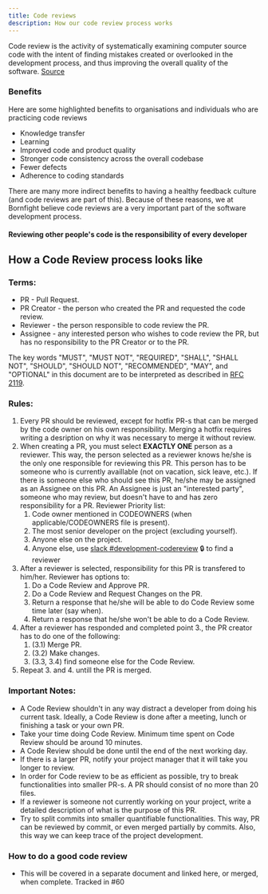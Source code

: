 ```yaml
---
title: Code reviews
description: How our code review process works 
---
```


Code review is the activity of systematically examining computer source code with the intent of finding mistakes created
or overlooked in the development process, and thus improving the overall quality of the software. 
[Source](https://samuelmullen.com/articles/effective_code_reviews/)

### Benefits
Here are some highlighted benefits to organisations and individuals who are practicing code reviews
* Knowledge transfer
* Learning
* Improved code and product quality
* Stronger code consistency across the overall codebase
* Fewer defects
* Adherence to coding standards

There are many more indirect benefits to having a healthy feedback culture (and code reviews are part of this). 
Because of these reasons, we at Bornfight believe code reviews are a very important part of the software development process.

#### Reviewing other people's code is the responsibility of every developer

## How a Code Review process looks like

### Terms:
 - PR - Pull Request.
 - PR Creator - the person who created the PR and requested the code review.
 - Reviewer - the person responsible to code review the PR.
 - Assignee - any interested person who wishes to code review the PR, but has no responsibility to the PR Creator or to the PR.
 
The key words "MUST", "MUST NOT", "REQUIRED", "SHALL", "SHALL NOT", "SHOULD", "SHOULD NOT", "RECOMMENDED", "MAY", and "OPTIONAL" in this document are to be interpreted as described in [RFC 2119](http://tools.ietf.org/html/rfc2119).

### Rules:
1. Every PR should be reviewed, except for hotfix PR-s that can be merged by the code owner on his own responsibility. Merging a hotfix requires writing a desription on why it was necessary to merge it without review. 
2. When creating a PR, you must select **EXACTLY ONE** person as a reviewer. This way, the person selected as a reviewer knows he/she is the only one responsible for reviewing this PR. This person has to be someone who is currently availlable (not on vacation, sick leave, etc.).
If there is someone else who should see this PR, he/she may be assigned as an Assignee on this PR. An Assignee is just an "interested party", someone who may review, but doesn't have to and has zero responsibility for a PR.
	Reviewer Priority list:
    1. Code owner mentioned in CODEOWNERS (when applicable/CODEOWNERS file is present).
	2. The most senior developer on the project (excluding yourself).
	3. Anyone else on the project.
	4. Anyone else, use [slack #development-codereview](https://bornfight.slack.com/archives/C013098CQ92) 🔒 to find a reviewer
3. After a reviewer is selected, responsibility for this PR is transfered to him/her. Reviewer has options to:
	1. Do a Code Review and Approve PR.
	2. Do a Code Review and Request Changes on the PR.
	3. Return a response that he/she will be able to do Code Review some time later (say when).
	4. Return a response that he/she won't be able to do a Code Review.
4. After a reviewer has responded and completed point 3., the PR creator has to do one of the following:
	1. (3.1) Merge PR.
	2. (3.2) Make changes.
	3. (3.3, 3.4) find someone else for the Code Review.
5. Repeat 3. and 4. untill the PR is merged.

### Important Notes:
 - A Code Review shouldn't in any way distract a developer from doing his current task. Ideally, a Code Review is done after a meeting, lunch or finishing a task or your own PR.
 - Take your time doing Code Review. Minimum time spent on Code Review should be around 10 minutes.
 - A Code Review should be done until the end of the next working day.
 - If there is a larger PR, notify your project manager that it will take you longer to review.
 - In order for Code review to be as efficient as possible, try to break functionalities into smaller PR-s. A PR should consist of no more than 20 files.
 - If a reviewer is someone not currently working on your project, write a detailed description of what is the purpose of this PR.
 - Try to split commits into smaller quantifiable functionalities. This way, PR can be reviewed by commit, or even merged partially by commits. Also, this way we can keep trace of the project development.

### How to do a good code review
* This will be covered in a separate document and linked here, or merged, when complete. Tracked in #60
